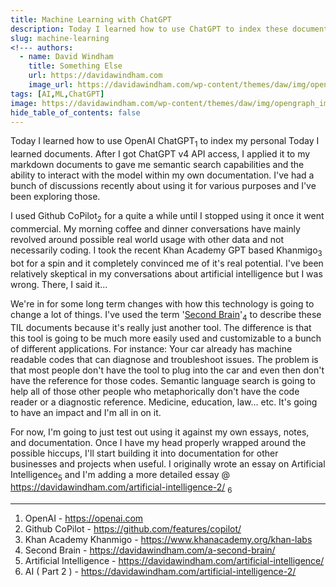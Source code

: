 ```yaml
---
title: Machine Learning with ChatGPT
description: Today I learned how to use ChatGPT to index these documents.
slug: machine-learning
<!--- authors:
  - name: David Windham
    title: Something Else
    url: https://davidawindham.com
    image_url: https://davidawindham.com/wp-content/themes/daw/img/opengraph_image.jpg -->
tags: [AI,ML,ChatGPT]
image: https://davidawindham.com/wp-content/themes/daw/img/opengraph_image.jpg
hide_table_of_contents: false
---
```


Today I learned how to use OpenAI ChatGPT<sub>1</sub> to index my personal Today I learned documents.  After I got ChatGPT v4 API access, I applied it to my markdown documents to gave me semantic search capabilities and the ability to interact with the model within my own documentation. I've had a bunch of discussions recently about using it for various purposes and I've been exploring those.

<!--truncate-->

I used Github CoPilot<sub>2</sub> for a quite a while until I stopped using it once it went commercial. My morning coffee and dinner conversations have mainly revolved around possible real world usage with other data and not necessarily coding. I took the recent Khan Academy GPT based Khanmigo<sub>3</sub> bot for a spin and it completely convinced me of it's real potential. I've been relatively skeptical in my conversations about artificial intelligence but I was wrong. There, I said it...

We're in for some long term changes with how this technology is going to change a lot of things.  I've used the term '[Second Brain](https://davidawindham.com/a-second-brain/)'<sub>4</sub> to describe these TIL documents because it's really just another tool. The difference is that this tool is going to be much more easily used and customizable to a bunch of different applications. For instance: Your car already has machine readable codes that can diagnose and troubleshoot issues. The problem is that most people don't have the tool to plug into the car and even then don't have the reference for those codes. Semantic language search is going to help all of those other people who metaphorically don't have the code reader or a diagnostic reference. Medicine, education, law... etc. It's going to have an impact and I'm all in on it.

For now, I'm going to just test out using it against my own essays, notes, and documentation. Once I have my head properly wrapped around the possible hiccups, I'll start building it into documentation for other businesses and projects when useful. I originally wrote an essay on Artificial Intelligence<sub>5</sub> and I'm adding a more detailed essay @ <https://davidawindham.com/artificial-intelligence-2/> <sub>6</sub>

---

1. OpenAI - <https://openai.com>
2. Github CoPilot - <https://github.com/features/copilot/>
3. Khan Academy Khanmigo - <https://www.khanacademy.org/khan-labs>
4. Second Brain - <https://davidawindham.com/a-second-brain/>
5. Artificial Intelligence - <https://davidawindham.com/artificial-intelligence/>
6. AI ( Part 2 ) - <https://davidawindham.com/artificial-intelligence-2/>

